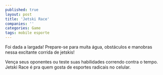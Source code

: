 ```yaml
---
published: true
layout: post
title: 'Jetski Race'
companies: ''
categories: Game
tags: mobile esporte
---
```

Foi dada a largada! Prepare-se para muita água, obstáculos e manobras nessa excitante corrida de jetskis!







Vença seus oponentes ou teste suas habilidades correndo contra o tempo.
Jetski Race é pra quem gosta de esportes radicais no celular.





